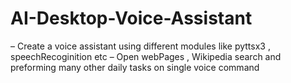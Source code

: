 # AI-Desktop-Voice-Assistant
– Create a voice assistant using different modules like pyttsx3 , speechRecoginition etc
– Open webPages , Wikipedia search and preforming many other daily tasks on single voice command
